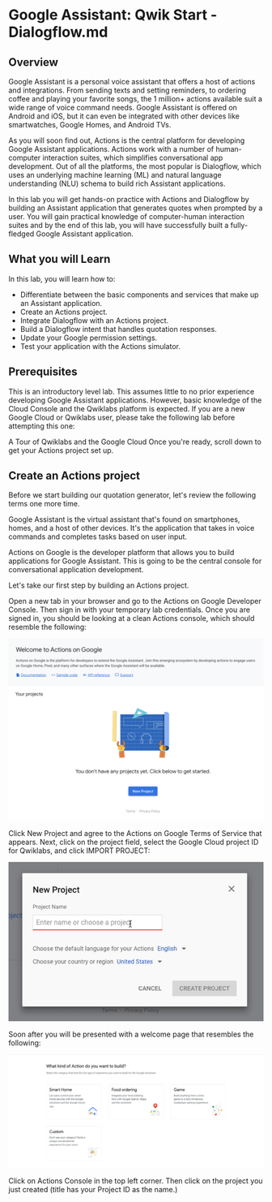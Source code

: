 # Google Assistant: Qwik Start - Dialogflow.md

## Overview
Google Assistant is a personal voice assistant that offers a host of actions and integrations. From sending texts and setting reminders, to ordering coffee and playing your favorite songs, the 1 million+ actions available suit a wide range of voice command needs. Google Assistant is offered on Android and iOS, but it can even be integrated with other devices like smartwatches, Google Homes, and Android TVs.

As you will soon find out, Actions is the central platform for developing Google Assistant applications. Actions work with a number of human-computer interaction suites, which simplifies conversational app development. Out of all the platforms, the most popular is Dialogflow, which uses an underlying machine learning (ML) and natural language understanding (NLU) schema to build rich Assistant applications.

In this lab you will get hands-on practice with Actions and Dialogflow by building an Assistant application that generates quotes when prompted by a user. You will gain practical knowledge of computer-human interaction suites and by the end of this lab, you will have successfully built a fully-fledged Google Assistant application.

## What you will Learn
In this lab, you will learn how to:

* Differentiate between the basic components and services that make up an Assistant application.
* Create an Actions project.
* Integrate Dialogflow with an Actions project.
* Build a Dialogflow intent that handles quotation responses.
* Update your Google permission settings.
* Test your application with the Actions simulator.

## Prerequisites
This is an introductory level lab. This assumes little to no prior experience developing Google Assistant applications. However, basic knowledge of the Cloud Console and the Qwiklabs platform is expected. If you are a new Google Cloud or Qwiklabs user, please take the following lab before attempting this one:

A Tour of Qwiklabs and the Google Cloud
Once you're ready, scroll down to get your Actions project set up.

## Create an Actions project
Before we start building our quotation generator, let's review the following terms one more time.

Google Assistant is the virtual assistant that's found on smartphones, homes, and a host of other devices. It's the application that takes in voice commands and completes tasks based on user input.

Actions on Google is the developer platform that allows you to build applications for Google Assistant. This is going to be the central console for conversational application development.

Let's take our first step by building an Actions project.

Open a new tab in your browser and go to the Actions on Google Developer Console. Then sign in with your temporary lab credentials. Once you are signed in, you should be looking at a clean Actions console, which should resemble the following:

![action](assests/action1.png)

Click New Project and agree to the Actions on Google Terms of Service that appears. Next, click on the project field, select the Google Cloud project ID for Qwiklabs, and click IMPORT PROJECT:

![action](assests/project-import.gif)

Soon after you will be presented with a welcome page that resembles the following:

![action](assests/actions-console.png)

Click on Actions Console in the top left corner. Then click on the project you just created (title has your Project ID as the name.)